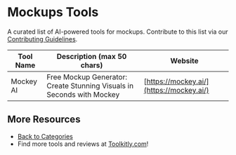 # Mockups Tools

A curated list of AI-powered tools for mockups. Contribute to this list via our [Contributing Guidelines](../CONTRIBUTING.md).

| Tool Name | Description (max 50 chars) | Website |
|-----------|----------------------------|---------|
| Mockey AI | Free Mockup Generator: Create Stunning Visuals in Seconds with Mockey | [https://mockey.ai/](https://mockey.ai/) |

## More Resources
- [Back to Categories](https://github.com/ToolkitlyAI/awesome-ai-tools/blob/master/README.md)
- Find more tools and reviews at [Toolkitly.com](https://toolkitly.com)!
